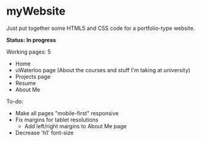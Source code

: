 myWebsite
=========

Just put together some HTML5 and CSS code for a portfolio-type website.

**Status: In progress**

Working pages: 5
  - Home
  - uWaterloo page (About the courses and stuff I'm taking at university)
  - Projects page
  - Resume
  - About Me
  
To-do:
  - Make all pages "mobile-first" responsive
  - Fix margins for tablet resolutions
    - Add left/right margins to About Me page
  - Decrease 'h1' font-size
